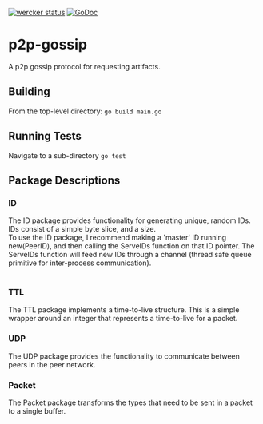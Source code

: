 [![wercker status](https://app.wercker.com/status/a6d202a73b8cae2aa7dd3b1da1ef3c12/m "wercker status")](https://app.wercker.com/project/bykey/a6d202a73b8cae2aa7dd3b1da1ef3c12)
[![GoDoc](https://godoc.org/github.com/KodyKantor/p2p-gossip?status.svg)](https://godoc.org/github.com/KodyKantor/p2p-gossip)

# p2p-gossip
A p2p gossip protocol for requesting artifacts.

## Building
From the top-level directory:
`go build main.go`

## Running Tests
Navigate to a sub-directory
`go test`

## Package Descriptions
### ID
The ID package provides functionality for generating unique, random IDs. IDs consist of a simple byte slice, and a size.
<br />
To use the ID package, I recommend making a 'master' ID running new(PeerID), and then calling the ServeIDs function on that ID pointer. 
The ServeIDs function will feed new IDs through a channel (thread safe queue primitive for inter-process communication).
<br /><br />

### TTL
The TTL package implements a time-to-live structure. This is a simple wrapper around an integer that represents a
time-to-live for a packet.

### UDP
The UDP package provides the functionality to communicate between peers in the peer network.

### Packet
The Packet package transforms the types that need to be sent in a packet to a single buffer.
